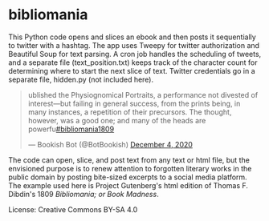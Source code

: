 # bibliomania

This Python code opens and slices an ebook and then posts it sequentially to twitter with a hashtag. The app uses Tweepy for twitter authorization and Beautiful Soup for text parsing. A cron job handles the scheduling of tweets, and a separate file (text_position.txt) keeps track of the character count for determining where to start the next slice of text. Twitter credentials go in a separate file, hidden.py (not included here).

<blockquote class="twitter-tweet"><p lang="en" dir="ltr">ublished the Physiognomical Portraits, a performance not divested of<br>interest—but failing in general success, from the prints being, in<br>many instances, a repetition of their precursors. The thought,<br>however, was a good one; and many of the heads are powerfu<a href="https://twitter.com/hashtag/bibliomania1809?src=hash&amp;ref_src=twsrc%5Etfw">#bibliomania1809</a></p>&mdash; Bookish Bot (@BotBookish) <a href="https://twitter.com/BotBookish/status/1334941991549984770?ref_src=twsrc%5Etfw">December 4, 2020</a></blockquote> 

The code can open, slice, and post text from any text or html file, but the envisioned purpose is to renew attention to forgotten literary works in the public domain by posting bite-sized excerpts to a social media platform. The example used here is Project Gutenberg's html edition of Thomas F. Dibdin's 1809 *Bibliomania; or Book Madness*.

License: Creative Commons BY-SA 4.0
